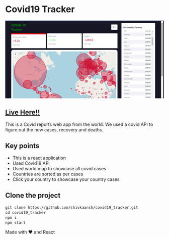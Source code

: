# Covid19 Tracker

![Main image](main.png)

## [Live Here!!](https://shivkaansh.github.io/covid19_tracker/)

This is a Covid reports web app from the world. We used a covid API to figure out the new cases, recovery and deaths.

## Key points

- This is a react application
- Used Covid19 API
- Used world map to showcase all covid cases
- Countries are sorted as per cases
- Click your country to showcase your country cases

## Clone the project

```
git clone https://github.com/shivkaansh/covid19_tracker.git
cd covid19_tracker
npm i
npm start
```

Made with ❤️ and React
